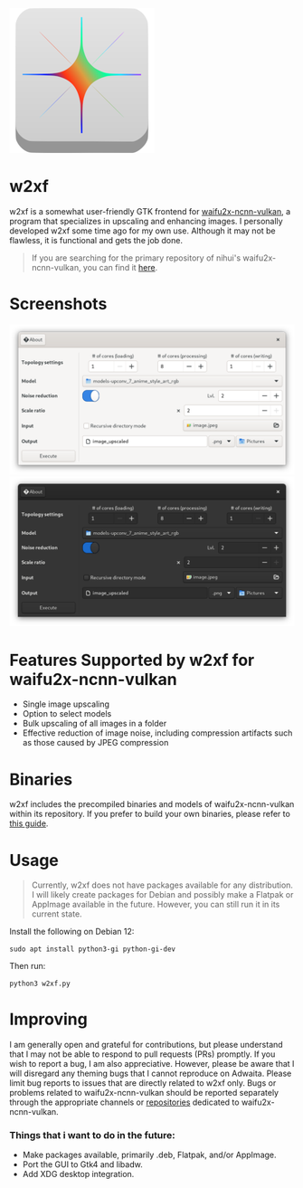![](https://github.com/nixcapra/w2xf/blob/master/media/icons/icon_256.png)
# w2xf

w2xf is a somewhat user-friendly GTK frontend for [waifu2x-ncnn-vulkan](https://github.com/nihui/waifu2x-ncnn-vulkan), a program that specializes in upscaling and enhancing images. I personally developed w2xf some time ago for my own use. Although it may not be flawless, it is functional and gets the job done.

>If you are searching for the primary repository of nihui's waifu2x-ncnn-vulkan, you can find it [here](https://github.com/nihui/waifu2x-ncnn-vulkan).

# Screenshots
![](https://github.com/nixcapra/w2xf/blob/master/media/screenshots/adw_light.png)
![](https://github.com/nixcapra/w2xf/blob/master/media/screenshots/adw_dark.png)

# Features Supported by w2xf for waifu2x-ncnn-vulkan
- Single image upscaling
- Option to select models
- Bulk upscaling of all images in a folder
- Effective reduction of image noise, including compression artifacts such as those caused by JPEG compression

# Binaries
w2xf includes the precompiled binaries and models of waifu2x-ncnn-vulkan within its repository. If you prefer to build your own binaries, please refer to [this guide](https://github.com/nihui/waifu2x-ncnn-vulkan#build-from-source).

# Usage
>Currently, w2xf does not have packages available for any distribution. I will likely create packages for Debian and possibly make a Flatpak or AppImage available in the future. However, you can still run it in its current state.

Install the following on Debian 12:

    sudo apt install python3-gi python-gi-dev

Then run:

    python3 w2xf.py
    
# Improving

I am generally open and grateful for contributions, but please understand that I may not be able to respond to pull requests (PRs) promptly. If you wish to report a bug, I am also appreciative. However, please be aware that I will disregard any theming bugs that I cannot reproduce on Adwaita.
Please limit bug reports to issues that are directly related to w2xf only. Bugs or problems related to waifu2x-ncnn-vulkan should be reported separately through the appropriate channels or [repositories](https://github.com/nihui/waifu2x-ncnn-vulkan) dedicated to waifu2x-ncnn-vulkan. 

### Things that i want to do in the future:

- Make packages available, primarily .deb, Flatpak, and/or AppImage.
- Port the GUI to Gtk4 and libadw.
- Add XDG desktop integration.
